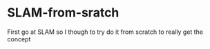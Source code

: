 # SLAM-from-sratch
First go at SLAM so I though to try do it from scratch to really get the concept
